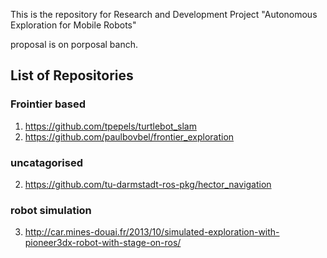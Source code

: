 This is the repository for Research and Development Project "Autonomous Exploration for Mobile Robots"

proposal is on porposal banch.

## List of Repositories
### Frointier based
1. https://github.com/tpepels/turtlebot_slam
1. https://github.com/paulbovbel/frontier_exploration
### uncatagorised
2. https://github.com/tu-darmstadt-ros-pkg/hector_navigation
### robot simulation
3. http://car.mines-douai.fr/2013/10/simulated-exploration-with-pioneer3dx-robot-with-stage-on-ros/
